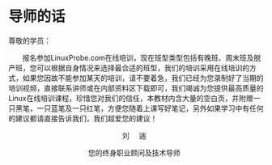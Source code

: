 # 导师的话

尊敬的学员：

&nbsp;&nbsp;&nbsp;&nbsp;&nbsp;&nbsp;&nbsp;报名参加LinuxProbe.com在线培训，现在班型类型包括有晚班、周末班及脱产班，您可以根据自身情况来选择最合适的班型，我们的培训采用在线培训的方式，如果您因故不能参加某天的培训，请不要着急，我们已经为您录制好了当期的培训视频，直接联系讲师或在内部资料区下载即可，我们竭诚为您提供最高质量的Linux在线培训课程，珍惜您对我们的信任，本教材内含大量的空白页，并附赠一只黑笔，一只蓝笔及一只红笔，方便您随着上课写好笔记，另外如果学习中有任何的建议都请直接告诉我们，我们超爱您的建议！

&nbsp;&nbsp;&nbsp;&nbsp;&nbsp;&nbsp;&nbsp;&nbsp;&nbsp;&nbsp;&nbsp;&nbsp;&nbsp;&nbsp;&nbsp;&nbsp;&nbsp;&nbsp;&nbsp;&nbsp;&nbsp;&nbsp;&nbsp;&nbsp;&nbsp;&nbsp;&nbsp;&nbsp;&nbsp;&nbsp;&nbsp;&nbsp;&nbsp;&nbsp;&nbsp;&nbsp;&nbsp;&nbsp;&nbsp;&nbsp;&nbsp;&nbsp;&nbsp;&nbsp;&nbsp;&nbsp;&nbsp;&nbsp;&nbsp;&nbsp;&nbsp;&nbsp;&nbsp;&nbsp;&nbsp;&nbsp;&nbsp;刘    &nbsp;&nbsp;&nbsp; 遄

&nbsp;&nbsp;&nbsp;&nbsp;&nbsp;&nbsp;&nbsp;&nbsp;&nbsp;&nbsp;&nbsp;&nbsp;&nbsp;&nbsp;&nbsp;&nbsp;&nbsp;&nbsp;&nbsp;&nbsp;&nbsp;&nbsp;&nbsp;&nbsp;&nbsp;&nbsp;&nbsp;&nbsp;&nbsp;&nbsp;&nbsp;&nbsp;&nbsp;&nbsp;&nbsp;&nbsp;&nbsp;&nbsp;&nbsp;&nbsp;您的终身职业顾问及技术导师